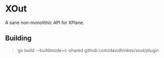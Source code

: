 # XOut
A sane non-monolithic API for XPlane.

## Building
> go build --buildmode=c-shared github.com/davidhinkes/xout/plugin
